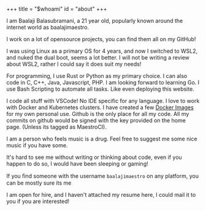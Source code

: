 +++
title = "$whoami"
id = "about"
+++

I am Baalaji Balasubramani, a 21 year old, popularly known around the internet world as baalajimaestro.

I work on a lot of opensource projects, you can find them all on my GitHub!

I was using Linux as a primary OS for 4 years, and now I switched to WSL2, and nuked the dual boot, seems a lot better.
I will not be writing a review about WSL2, rather I could say it does suit my needs!

For programming, I use Rust or Python as my primary choice. I can also code in C, C++, Java, Javascript, PHP.
I am looking forward to learning Go.
I use Bash Scripting to automate all tasks. Like even deploying this website.

I code all stuff with VSCode! No IDE specific for any language.
I love to work with Docker and Kubernetes clusters. I have created a few [Docker Images](https://hub.docker.com/u/baalajimaestro) for my own personal use.
Github is the only place for all my code. All my commits on github would be signed with the key provided on the home page. (Unless its tagged as MaestroCI).

I am a person who feels music is a drug. Feel free to suggest me some nice music if you have some.

It's hard to see me without writing or thinking about code, even if you happen to do so, I would have been sleeping or gaming!

If you ﬁnd some­one with the user­name `baalajimaestro` on any platform, you can be mostly sure its me

I am open for hire, and I haven't attached my resume here, I could mail it to you if you are interested!